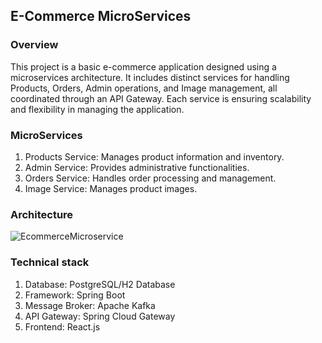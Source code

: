 ## E-Commerce MicroServices

### Overview

This project is a basic e-commerce application designed using a microservices architecture. It includes distinct services for handling Products, Orders, Admin operations, and Image management, all coordinated through an API Gateway. Each service is ensuring scalability and flexibility in managing the application.

### MicroServices
1. Products Service: Manages product information and inventory.
2. Admin Service: Provides administrative functionalities.
3. Orders Service: Handles order processing and management.
4. Image Service: Manages product images.

### Architecture
![EcommerceMicroservice](https://github.com/user-attachments/assets/30dc3288-2249-4d3b-978f-ad653498980a)


### Technical stack
1. Database: PostgreSQL/H2 Database
2. Framework: Spring Boot
3. Message Broker: Apache Kafka
4. API Gateway: Spring Cloud Gateway
5. Frontend: React.js



